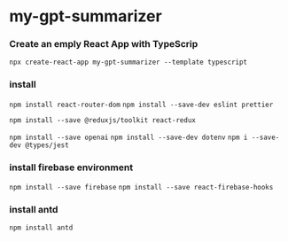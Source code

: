 # my-gpt-summarizer

### Create an emply React App with TypeScrip

`npx create-react-app my-gpt-summarizer --template typescript`

### install

`npm install react-router-dom`
`npm install --save-dev eslint prettier`

`npm install --save @reduxjs/toolkit react-redux`

`npm install --save openai`
`npm install --save-dev dotenv`
`npm i --save-dev @types/jest`

### install firebase environment

`npm install --save firebase`
`npm install --save react-firebase-hooks`

### install antd

`npm install antd`
